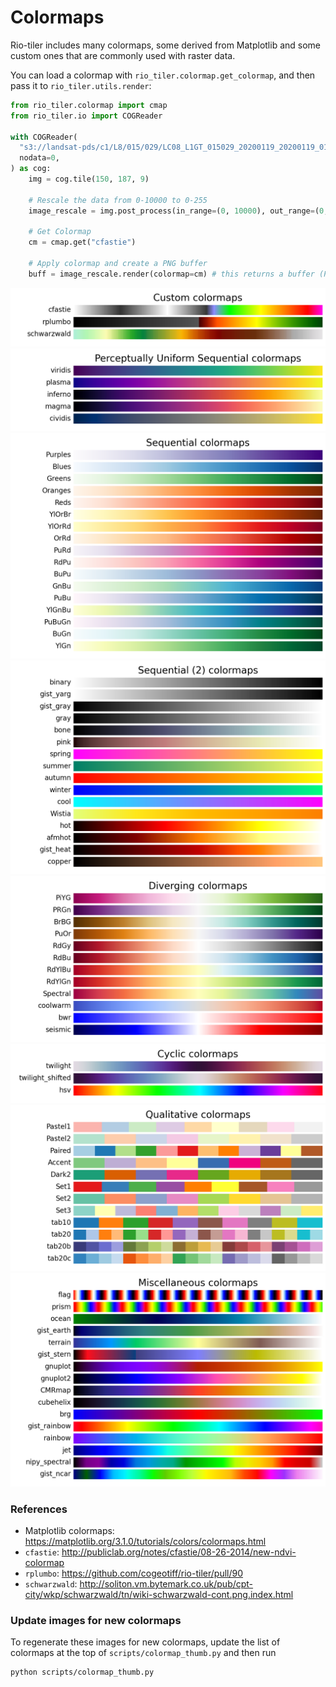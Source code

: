 # Colormaps

Rio-tiler includes many colormaps, some derived from Matplotlib and some custom
ones that are commonly used with raster data.

You can load a colormap with `rio_tiler.colormap.get_colormap`, and then pass it
to `rio_tiler.utils.render`:

```python
from rio_tiler.colormap import cmap
from rio_tiler.io import COGReader

with COGReader(
  "s3://landsat-pds/c1/L8/015/029/LC08_L1GT_015029_20200119_20200119_01_RT/LC08_L1GT_015029_20200119_20200119_01_RT_B8.TIF",
  nodata=0,
) as cog:
    img = cog.tile(150, 187, 9)

    # Rescale the data from 0-10000 to 0-255
    image_rescale = img.post_process(in_range=(0, 10000), out_range=(0, 255))

    # Get Colormap
    cm = cmap.get("cfastie")

    # Apply colormap and create a PNG buffer
    buff = image_rescale.render(colormap=cm) # this returns a buffer (PNG by default)
```

![](img/custom.png)
![](img/perceptually_uniform_sequential.png)
![](img/sequential.png)
![](img/sequential_(2).png)
![](img/diverging.png)
![](img/cyclic.png)
![](img/qualitative.png)
![](img/miscellaneous.png)

### References

- Matplotlib colormaps: <https://matplotlib.org/3.1.0/tutorials/colors/colormaps.html>
- `cfastie`: <http://publiclab.org/notes/cfastie/08-26-2014/new-ndvi-colormap>
- `rplumbo`: <https://github.com/cogeotiff/rio-tiler/pull/90>
- `schwarzwald`: <http://soliton.vm.bytemark.co.uk/pub/cpt-city/wkp/schwarzwald/tn/wiki-schwarzwald-cont.png.index.html>

### Update images for new colormaps

To regenerate these images for new colormaps, update the list of colormaps at
the top of `scripts/colormap_thumb.py` and then run

```bash
python scripts/colormap_thumb.py
```
